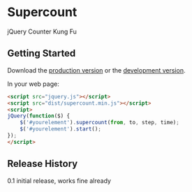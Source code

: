 # Supercount

jQuery Counter Kung Fu

## Getting Started

Download the [production version][min] or the [development version][max].

[min]: https://raw.github.com/luschn/jquery-supercount/master/dist/jquery.supercount.min.js
[max]: https://raw.github.com/luschn/jquery-supercount/master/dist/jquery.supercount.js

In your web page:

```html
<script src="jquery.js"></script>
<script src="dist/supercount.min.js"></script>
<script>
jQuery(function($) {
	$('#yourelement').supercount(from, to, step, time);
	$('#yourelement').start();
});
</script> 
```
## Release History
0.1 initial release, works fine already